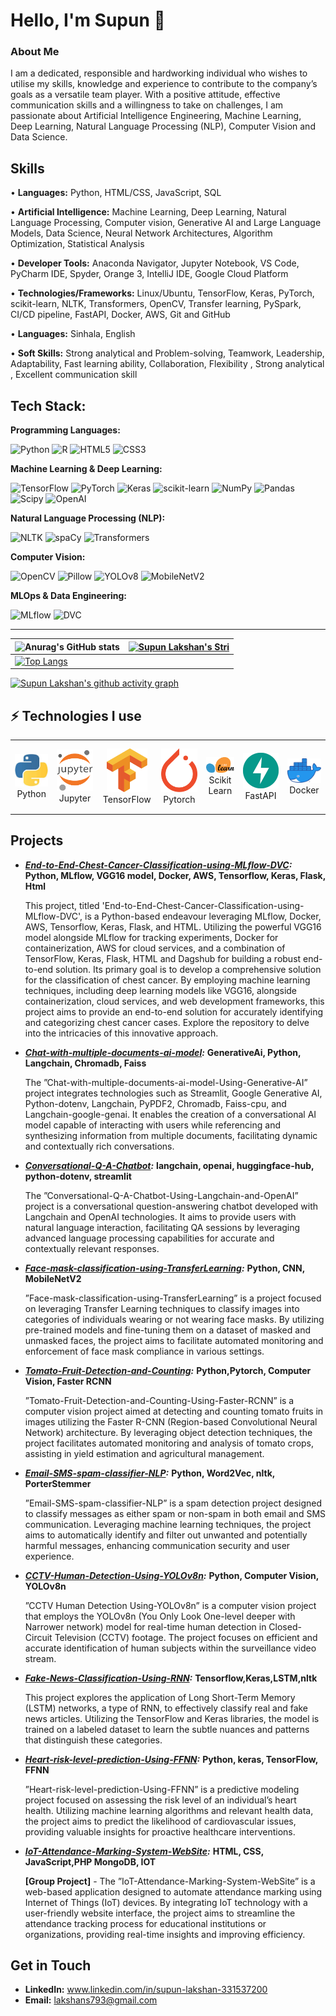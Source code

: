 # **Hello, I'm Supun** 👋

### **About Me**
I am a dedicated, responsible and hardworking individual who wishes to utilise my skills, knowledge and experience to contribute to the company’s goals as a versatile team player. With a positive attitude, effective communication skills and a willingness to take on challenges, I am passionate about Artificial Intelligence Engineering, Machine Learning, Deep Learning, Natural Language Processing (NLP), Computer Vision and Data Science.


## **Skills**

• **Languages:** Python, HTML/CSS, JavaScript, SQL

• **Artificial Intelligence:** Machine Learning, Deep Learning, Natural Language Processing, Computer vision,
Generative AI and Large Language Models, Data Science, Neural Network Architectures, Algorithm
Optimization, Statistical Analysis

• **Developer Tools:** Anaconda Navigator, Jupyter Notebook, VS Code, PyCharm IDE, Spyder, Orange 3,
IntelliJ IDE, Google Cloud Platform

• **Technologies/Frameworks:** Linux/Ubuntu, TensorFlow, Keras, PyTorch, scikit-learn, NLTK,
Transformers, OpenCV, Transfer learning, PySpark, CI/CD pipeline, FastAPI, Docker, AWS, Git and GitHub

• **Languages:** Sinhala, English

• **Soft Skills:** Strong analytical and Problem-solving, Teamwork, Leadership, Adaptability, Fast learning
ability, Collaboration, Flexibility , Strong analytical , Excellent communication skill

## Tech Stack:

**Programming Languages:**

![Python](https://img.shields.io/badge/python-3670A0?style=for-the-badge&logo=python&logoColor=ffdd54) ![R](https://img.shields.io/badge/r-%23276DC3.svg?style=for-the-badge&logo=r&logoColor=white) ![HTML5](https://img.shields.io/badge/html5-%23E34F26.svg?style=for-the-badge&logo=html5&logoColor=white) ![CSS3](https://img.shields.io/badge/css3-%231572B6.svg?style=for-the-badge&logo=css3&logoColor=white)

**Machine Learning & Deep Learning:**

![TensorFlow](https://img.shields.io/badge/TensorFlow-%23FF6F00.svg?style=for-the-badge&logo=TensorFlow&logoColor=white) ![PyTorch](https://img.shields.io/badge/PyTorch-%23EE4C2C.svg?style=for-the-badge&logo=PyTorch&logoColor=white) ![Keras](https://img.shields.io/badge/Keras-%23000.svg?style=for-the-badge&logo=keras&logoColor=white) ![scikit-learn](https://img.shields.io/badge/scikit--learn-%23F7931E.svg?style=for-the-badge&logo=scikit-learn&logoColor=white) ![NumPy](https://img.shields.io/badge/numpy-%23013243.svg?style=for-the-badge&logo=numpy&logoColor=white) ![Pandas](https://img.shields.io/badge/pandas-%23150458.svg?style=for-the-badge&logo=pandas&logoColor=white) ![Scipy](https://img.shields.io/badge/SciPy-%230C55A5.svg?style=for-the-badge&logo=scipy&logoColor=%white) ![OpenAI](https://img.shields.io/badge/OpenAI-%29ABCA00?style=for-the-badge&logo=OpenAI&logoColor=white)

**Natural Language Processing (NLP):**

![NLTK](https://img.shields.io/badge/nltk-%29BA9E33?style=for-the-badge&logo=nltk&logoColor=yellow) ![spaCy](https://img.shields.io/badge/spaCy-%293690B4?style=for-the-badge&logo=spaCy&logoColor=lightblue) ![Transformers](https://img.shields.io/badge/Transformers-%29FFC87C?style=for-the-badge&logo=HuggingFace&logoColor=blue)

**Computer Vision:**

![OpenCV](https://img.shields.io/badge/OpenCV-%29503C8E?style=for-the-badge&logo=OpenCV&logoColor=orange) ![Pillow](https://img.shields.io/badge/Pillow-%29FFC87C?style=for-the-badge&logo=PIL&logoColor=blue) ![YOLOv8](https://img.shields.io/badge/YOLOv8-%29007591?style=for-the-badge&logo=YOLO&logoColor=blue) ![MobileNetV2](https://img.shields.io/badge/MobileNetV2-%29009BFF?style=for-the-badge&logo=TensorFlow&logoColor=white)

**MLOps & Data Engineering:**

![MLflow](https://img.shields.io/badge/MLflow-%23d9ead3.svg?style=for-the-badge&logo=numpy&logoColor=blue) ![DVC](https://img.shields.io/badge/DVC-%29F09300?style=for-the-badge&logo=DVC&logoColor=orange)

---
| ![Anurag's GitHub stats](https://github-readme-stats.vercel.app/api?username=supunlakshan100&show_icons=true&theme=radical) | [![Supun Lakshan's Stri](https://streak-stats.demolab.com?user=supunlakshan100&theme=dark&border_radius=7&mode=weekly)](https://git.io/streak-stats) |
| ------------------------------------------------------------ | ------------------------------------------------------------ |
| [![Top Langs](https://github-readme-stats.vercel.app/api/top-langs/?username=supunlakshan100&layout=compact&&show_icons=true&theme=radical)](https://github.com/anuraghazra/github-readme-stats) |                                                             


[![Supun Lakshan's github activity graph](https://github-readme-activity-graph.vercel.app/graph?username=supunlakshan100&bg_color=ffffff&color=ff047d&line=9e4c98&point=403d3d&area=true&hide_border=true)](https://github.com/ashutosh00710/github-readme-activity-graph)

## ⚡ Technologies I use 

<div align="center">
<table align="center">
    <tr>
        <td align="center" width="140" height="112.43">
            <img src="./assets/icons/python.jpeg" width="65px"/>
            <br /> Python
        </td>
        <td align="center" width="140" height="112.43">
            <img src="./assets/icons/jupyter.png" width="65px"/>
            <br /> Jupyter
        </td>
        <td align="center" width="140" height="112.43">
            <img src="./assets/icons/tensorflow.png" width="65px"/>
            <br /> TensorFlow
        </td>
        <td align="center" width="140" height="112.43">
            <img src="./assets/icons/pytorch.png" width="65px"/>
            <br /> Pytorch
        </td>
        <td align="center" width="140" height="112.43">
            <img src="./assets/icons/scikitlearn.png" width="65px"/>
            <br /> Scikit Learn
        </td>
        <td align="center" width="140" height="112.43">
            <img src="./assets/icons/fastapi.png" width="65px"/>
            <br /> FastAPI
        </td>
        <td align="center" width="140" height="112.43">
            <img src="./assets/icons/docker.png" width="65px"/>
            <br /> Docker
        </td>
    </tr>
</table>
</div>



## **Projects**

- ***[End-to-End-Chest-Cancer-Classification-using-MLflow-DVC](https://github.com/supunlakshan100/End-to-End-Chest-Cancer-Classification-using-MLflow-DVC/tree/main):*** **Python, MLflow, VGG16 model, Docker, AWS, Tensorflow, Keras, Flask, Html**

  This project, titled 'End-to-End-Chest-Cancer-Classification-using-MLflow-DVC', is a Python-based endeavour leveraging MLflow, Docker, AWS, Tensorflow, Keras, Flask, and HTML. Utilizing the powerful VGG16 model alongside MLflow for tracking experiments, Docker for containerization, AWS for cloud services, and a combination of TensorFlow, Keras, Flask,
  HTML and Dagshub for building a robust end-to-end solution. Its primary goal is to develop a comprehensive solution for the classification of chest cancer. By employing machine learning 
  techniques, including deep learning models like VGG16, alongside containerization, cloud services, and web development frameworks, this project aims to provide an end-to-end solution 
  for accurately identifying and categorizing chest cancer cases. Explore the repository to delve into the intricacies of this innovative approach. 
  

- ***[Chat-with-multiple-documents-ai-model](https://github.com/supunlakshan100/Chat-multiple-documents-ai-model-Using-Generative-AI):*** **GenerativeAi, Python, Langchain, Chromadb, Faiss**
  
   The ”Chat-with-multiple-documents-ai-model-Using-Generative-AI” project integrates technologies such as Streamlit,
   Google Generative AI, Python-dotenv, Langchain, PyPDF2, Chromadb, Faiss-cpu, and Langchain-google-genai. It
   enables the creation of a conversational AI model capable of interacting with users while referencing and synthesizing
   information from multiple documents, facilitating dynamic and contextually rich conversations.

- ***[Conversational-Q-A-Chatbot](https://github.com/supunlakshan100/Conversational-Q-A-Chatbot-Using-Langchain-and-Openai):*** **langchain, openai, huggingface-hub, python-dotenv, streamlit**

  The ”Conversational-Q-A-Chatbot-Using-Langchain-and-OpenAI” project is a conversational question-answering
  chatbot developed with Langchain and OpenAI technologies. It aims to provide users with natural language interaction,
  facilitating QA sessions by leveraging advanced language processing capabilities for accurate and contextually relevant
  responses.

- ***[Face-mask-classification-using-TransferLearning](https://github.com/supunlakshan100/Face-mask-classification-using-TransferLearning):*** **Python, CNN, MobileNetV2**

  ”Face-mask-classification-using-TransferLearning” is a project focused on leveraging Transfer Learning techniques to
  classify images into categories of individuals wearing or not wearing face masks. By utilizing pre-trained models and
  fine-tuning them on a dataset of masked and unmasked faces, the project aims to facilitate automated monitoring and
  enforcement of face mask compliance in various settings.

- ***[Tomato-Fruit-Detection-and-Counting](https://github.com/supunlakshan100/Tomato-Fruit-Detection-and-Counting-Using-Faster-RCNN):*** **Python,Pytorch, Computer Vision, Faster RCNN**
 
  ”Tomato-Fruit-Detection-and-Counting-Using-Faster-RCNN” is a computer vision project aimed at detecting and
   counting tomato fruits in images utilizing the Faster R-CNN (Region-based Convolutional Neural Network) architecture.
   By leveraging object detection techniques, the project facilitates automated monitoring and analysis of tomato crops,
   assisting in yield estimation and agricultural management.

- ***[Email-SMS-spam-classifier-NLP](https://github.com/supunlakshan100/Email-SMS-spam-classifier-NLP):*** **Python, Word2Vec, nltk, PorterStemmer**

   ”Email-SMS-spam-classifier-NLP” is a spam detection project designed to classify messages as either spam or non-spam
    in both email and SMS communication. Leveraging machine learning techniques, the project aims to automatically
    identify and filter out unwanted and potentially harmful messages, enhancing communication security and user
    experience.

- ***[CCTV-Human-Detection-Using-YOLOv8n](https://github.com/supunlakshan100/CCTV_Human_Detection_Using-YOLOv8n):*** **Python, Computer Vision, YOLOv8n**

    ”CCTV Human Detection Using-YOLOv8n” is a computer vision project that employs the YOLOv8n (You Only Look
    One-level deeper with Narrower network) model for real-time human detection in Closed-Circuit Television (CCTV)
    footage. The project focuses on efficient and accurate identification of human subjects within the surveillance video
    stream.
- ***[Fake-News-Classification-Using-RNN](https://github.com/supunlakshan100/Fake-News-Classification/tree/main):*** **Tensorflow,Keras,LSTM,nltk**

    This project explores the application of Long Short-Term Memory (LSTM) networks, a type of RNN, to effectively classify real and fake news articles. Utilizing the TensorFlow and 
    Keras libraries, the model is trained on a labeled dataset to learn the subtle nuances and patterns that distinguish these categories.

- ***[Heart-risk-level-prediction-Using-FFNN](https://github.com/supunlakshan100/Heart-risk-level-prediction-Using-FFNN):*** **Python, keras, TensorFlow, FFNN**
 
    ”Heart-risk-level-prediction-Using-FFNN” is a predictive modeling project focused on assessing the risk level of an
    individual’s heart health. Utilizing machine learning algorithms and relevant health data, the project aims to predict the
    likelihood of cardiovascular issues, providing valuable insights for proactive healthcare interventions.

- ***[IoT-Attendance-Marking-System-WebSite](https://github.com/supunlakshan100/Email-SMS-spam-classifier-NLP):*** **HTML, CSS, JavaScript,PHP MongoDB, IOT**

    **[Group Project]** - The ”IoT-Attendance-Marking-System-WebSite” is a web-based application designed to automate
    attendance marking using Internet of Things (IoT) devices. By integrating IoT technology with a user-friendly website
    interface, the project aims to streamline the attendance tracking process for educational institutions or organizations,
    providing real-time insights and improving efficiency.

## **Get in Touch**

- **LinkedIn:** www.linkedin.com/in/supun-lakshan-331537200
- **Email:** lakshans793@gmail.com
